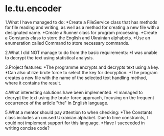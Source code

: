 # le.tu.encoder

1.What I have managed to do:
*Create a FileService class that has methods for file reading and writing,
as well as a method for creating a new file with a designated name.
*Create a Runner class for program processing.
*Create a Constants class to store the English and Ukrainian alphabets.
*Use an enumeration called Command to store necessary commands.
 
2.What I did NOT manage to do from the basic requirements:
*I was unable to decrypt the text using statistical analysis. 

3.Project features:
*The programme encrypts and decrypts text using a key.
*Can also utilize brute force to select the key for decryption. 
*The program creates a new file with the name of the selected text handling method, 
where it contains the result.

4.What interesting solutions have been implemented:
*I managed to decrypt the text using the brute-force approach, 
focusing on the frequent occurrence of the article "the" in English language.

5.What a mentor should pay attention to when checking:
*The Constants class includes an unused Ukrainian alphabet. 
Due to time constraints, I could not implement support for this language. 
*Have I succeeded in writing concise code?
